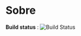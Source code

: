 # Sobre

**Build status** : ![Build Status](https://travis-ci.org/fabioluciano/resume.svg?branch=master)
